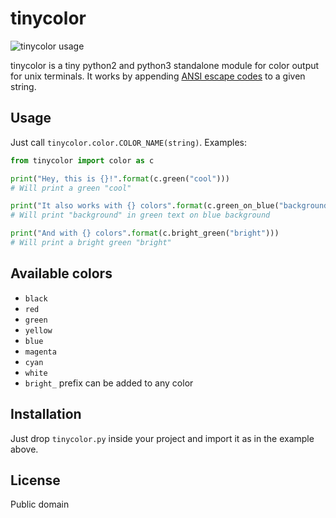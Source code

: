 tinycolor
=========

![tinycolor usage](http://i.imgur.com/XzqoNAr.gif)

tinycolor is a tiny python2 and python3 standalone module for color output for unix terminals. It works by appending [ANSI escape codes](https://en.wikipedia.org/wiki/ANSI_escape_code) to a given string.

Usage
-----

Just call `tinycolor.color.COLOR_NAME(string)`. Examples:

```python
from tinycolor import color as c

print("Hey, this is {}!".format(c.green("cool")))
# Will print a green "cool"

print("It also works with {} colors".format(c.green_on_blue("background")))
# Will print "background" in green text on blue background

print("And with {} colors".format(c.bright_green("bright")))
# Will print a bright green "bright"

```

Available colors
----------------

- `black`
- `red`
- `green`
- `yellow`
- `blue`
- `magenta`
- `cyan`
- `white`
- `bright_` prefix can be added to any color

Installation
------------

Just drop `tinycolor.py` inside your project and import it as in the example above.

License
-------

Public domain


